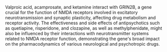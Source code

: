 Valproic acid, acamprosate, and ketamine interact with GRIN2B, a gene crucial for the function of NMDA receptors involved in excitatory neurotransmission and synaptic plasticity, affecting drug metabolism and receptor activity. The effectiveness and side effects of antipsychotics such as quetiapine, risperidone, and clozapine, as well as methylphenidate, might also be influenced by their interactions with neurotransmitter systems related to NMDA receptor function, demonstrating the gene's broad impact on the pharmacodynamics of various neurological and psychotropic drugs.